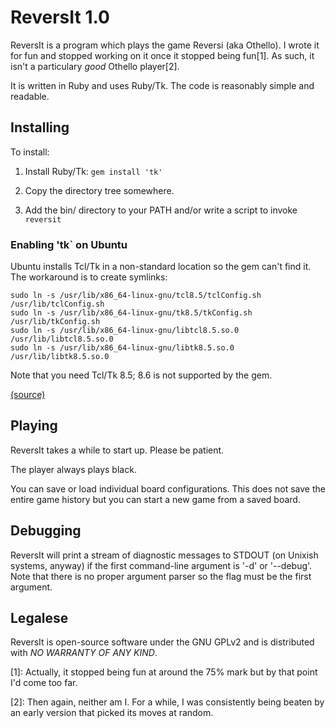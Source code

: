 # ReversIt 1.0

ReversIt is a program which plays the game Reversi (aka Othello).  I
wrote it for fun and stopped working on it once it stopped being
fun[1].  As such, it isn't a particulary *good* Othello player[2].

It is written in Ruby and uses Ruby/Tk.  The code is reasonably simple
and readable.


## Installing

To install:

1. Install Ruby/Tk: `gem install 'tk'`

2. Copy the directory tree somewhere.

3. Add the bin/ directory to your PATH and/or write a script to
   invoke `reversit`

### Enabling 'tk` on Ubuntu

Ubuntu installs Tcl/Tk in a non-standard location so the gem can't
find it.  The workaround is to create symlinks:

    sudo ln -s /usr/lib/x86_64-linux-gnu/tcl8.5/tclConfig.sh /usr/lib/tclConfig.sh
    sudo ln -s /usr/lib/x86_64-linux-gnu/tk8.5/tkConfig.sh /usr/lib/tkConfig.sh
    sudo ln -s /usr/lib/x86_64-linux-gnu/libtcl8.5.so.0 /usr/lib/libtcl8.5.so.0
    sudo ln -s /usr/lib/x86_64-linux-gnu/libtk8.5.so.0 /usr/lib/libtk8.5.so.0

Note that you need Tcl/Tk 8.5; 8.6 is not supported by the gem.

[(source)](https://saveriomiroddi.github.io/Installing-ruby-tk-bindings-gem-on-ubuntu/)

## Playing

ReversIt takes a while to start up.  Please be patient.

The player always plays black.

You can save or load individual board configurations.  This does not
save the entire game history but you can start a new game from a saved
board.


## Debugging

ReversIt will print a stream of diagnostic messages to STDOUT (on
Unixish systems, anyway) if the first command-line argument is '-d' or
'--debug'.  Note that there is no proper argument parser so the flag
must be the first argument.


## Legalese

ReversIt is open-source software under the GNU GPLv2 and is
distributed with *NO WARRANTY OF ANY KIND*.




[1]: Actually, it stopped being fun at around the 75% mark but by
that point I'd come too far.

[2]: Then again, neither am I.  For a while, I was consistently being
beaten by an early version that picked its moves at random.
